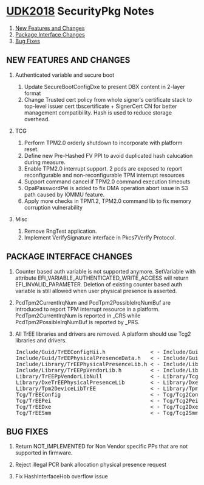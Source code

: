 # [UDK2018]( https://github.com/tianocore/tianocore.github.io/wiki/UDK2018) SecurityPkg  Notes

1. [New Features and Changes](#new-features-and-changes)
2. [Package Interface Changes](#package-interface-changes)
3. [Bug Fixes](#bug-fixes)


##                                               NEW FEATURES AND CHANGES
1. Authenticated variable and secure boot
    1) Update SecureBootConfigDxe to present DBX content in 2-layer format
    2) Change Trusted cert policy from whole signer's certificate stack to top-level       issuer cert tbscertificate + SignerCert CN for better management compatibility.       Hash is used to reduce storage overhead.

2. TCG
    1) Perform TPM2.0 orderly shutdown to incorporate with platform reset.
    2) Define new Pre-Hashed FV PPI to avoid duplicated hash calucation during measure.
    3) Enable TPM2.0 interrupt support. 2 pcds are exposed to report reconfigurable and       non-reconfigurable TPM interrupt resources
    4) Support command cancel if TPM2.0 command execution timeouts
    5) OpalPasswordPei is added to fix DMA operation abort issue in S3 path caused by       IOMMU feature.
    6) Apply more checks in TPM1.2, TPM2.0 command lib to fix memory corruption vulnerability

3. Misc
    1) Remove RngTest application.
    2) Implement VerifySignature interface in Pkcs7Verify Protocol.


##                           PACKAGE INTERFACE CHANGES
1. Counter based auth variable is not supported anymore. SetVariable with attribute    EFI_VARIABLE_AUTHENTICATED_WRITE_ACCESS will return EFI_INVALID_PARAMETER. Deletion    of existing counter based auth variable is still allowed when user physical presence    is asserted.

2. PcdTpm2CurrentIrqNum and PcdTpm2PossibleIrqNumBuf are introduced to report TPM interrupt    resource in a platform. PcdTpm2CurrentIrqNum is reported in _CRS while PcdTpm2PossibleIrqNumBuf    is reported by _PRS.

3. All TrEE libraries and drivers are removed. A platform should use Tcg2 libraries and drivers.
<pre>
   Include/Guid/TrEEConfigHii.h              < - Include/Guid/Tcg2ConfigHii.h
   Include/Guid/TrEEPhysicalPresenceData.h   < - Include/Guid/Tcg2PhysicalPresenceData.h
   Include/Library/TrEEPhysicalPresenceLib.h < - Include/Library/Tcg2PhysicalPresenceLib.h
   Include/Library/TrEEPpVendorLib.h         < - Include/Library/Tcg2PpVendorLib.h
   Library/TrEEPpVendorLibNull               < - Library/Tcg2PpVendorLibNull
   Library/DxeTrEEPhysicalPresenceLib        < - Library/DxeTcg2PhysicalPresenceLib
   Library/Tpm2DeviceLibTrEE                 < - Library/Tpm2DeviceLibTcg2
   Tcg/TrEEConfig                            < - Tcg/Tcg2Config
   Tcg/TrEEPei                               < - Tcg/Tcg2Pei
   Tcg/TrEEDxe                               < - Tcg/Tcg2Dxe
   Tcg/TrEESmm                               < - Tcg/Tcg2Smm
</pre>

##                            BUG FIXES
1. Return NOT_IMPLEMENTED for Non Vendor specific PPs that are not supported in firmware.

2. Reject illegal PCR bank allocation physical presence request

3. Fix HashInterfaceHob overflow issue




